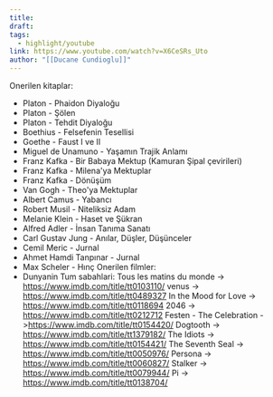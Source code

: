```yaml
---
title: 
draft: 
tags:
  - highlight/youtube
link: https://www.youtube.com/watch?v=X6CeSRs_Uto
author: "[[Ducane Cundioglu]]"
---
```

Onerilen kitaplar: 
* Platon - Phaidon Diyaloğu
* Platon - Şölen 
* Platon - Tehdit Diyaloğu 
* Boethius - Felsefenin Tesellisi 
* Goethe - Faust I ve II 
* Miguel de Unamuno - Yaşamın Trajik Anlamı 
* Franz Kafka - Bir Babaya Mektup (Kamuran Şipal çevirileri) 
* Franz Kafka - Milena'ya Mektuplar 
* Franz Kafka - Dönüşüm 
* Van Gogh - Theo'ya Mektuplar 
* Albert Camus - Yabancı 
* Robert Musil - Niteliksiz Adam 
* Melanie Klein - Haset ve Şükran 
* Alfred Adler - İnsan Tanıma Sanatı 
* Carl Gustav Jung - Anılar, Düşler, Düşünceler
* Cemil Meric - Jurnal 
* Ahmet Hamdi Tanpınar - Jurnal 
* Max Scheler - Hınç 
Onerilen filmler: 
* Dunyanin Tum sabahlari: Tous les matins du monde -> https://www.imdb.com/title/tt0103110/ venus -> https://www.imdb.com/title/tt0489327 In the Mood for Love -> https://www.imdb.com/title/tt0118694 2046 -> https://www.imdb.com/title/tt0212712 Festen - The Celebration ->https://www.imdb.com/title/tt0154420/ Dogtooth -> https://www.imdb.com/title/tt1379182/ The Idiots -> https://www.imdb.com/title/tt0154421/ The Seventh Seal -> https://www.imdb.com/title/tt0050976/ Persona -> https://www.imdb.com/title/tt0060827/ Stalker -> https://www.imdb.com/title/tt0079944/ Pi -> https://www.imdb.com/title/tt0138704/